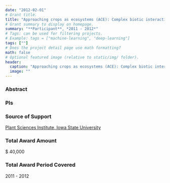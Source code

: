 ```yaml
---
date: "2012-02-01"
# Grant title.
title: "Approaching crops as ecosystems (ACE): Complex biotic interactions affecting plant health"
# Grant summary to display on homepage.
summary: "**Participant**, *2011 - 2012*"
# Tags: can be used for filtering projects.
# Example: tags = ["machine-learning", "deep-learning"]
tags: [""]
# Does the project detail page use math formatting?
math: false
# Optional featured image (relative to static/img/ folder).
header:
  caption: "Approaching crops as ecosystems (ACE): Complex biotic interactions affecting plant health"
  image: ""
---
```


### Abstract

### PIs

### Source of Support
[Plant Sciences Institute, Iowa State University](https://plantsciences.iastate.edu/)

### Total Award Amount
$ 40,000

### Total Award Period Covered
2011 - 2012 

